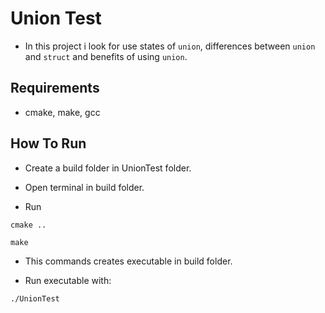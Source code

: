# Union Test

- In this project i look for use states of `union`, differences between `union` and `struct` and benefits of using `union`.

## Requirements
- cmake, make, gcc

## How To Run
- Create a build folder in UnionTest folder.

- Open terminal in build folder.

- Run

```
cmake ..
```

```
make
```

- This commands creates executable in build folder.

- Run executable with:

```
./UnionTest
```
